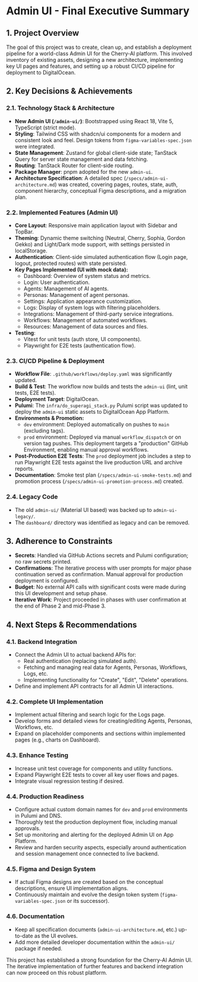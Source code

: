 # Admin UI - Final Executive Summary

## 1. Project Overview

The goal of this project was to create, clean up, and establish a deployment pipeline for a world-class Admin UI for the Cherry-AI platform. This involved inventory of existing assets, designing a new architecture, implementing key UI pages and features, and setting up a robust CI/CD pipeline for deployment to DigitalOcean.

## 2. Key Decisions & Achievements

### 2.1. Technology Stack & Architecture
*   **New Admin UI (`/admin-ui/`)**: Bootstrapped using React 18, Vite 5, TypeScript (strict mode).
*   **Styling**: Tailwind CSS with shadcn/ui components for a modern and consistent look and feel. Design tokens from `figma-variables-spec.json` were integrated.
*   **State Management**: Zustand for global client-side state; TanStack Query for server state management and data fetching.
*   **Routing**: TanStack Router for client-side routing.
*   **Package Manager**: pnpm adopted for the new `admin-ui`.
*   **Architecture Specification**: A detailed spec (`/specs/admin-ui-architecture.md`) was created, covering pages, routes, state, auth, component hierarchy, conceptual Figma descriptions, and a migration plan.

### 2.2. Implemented Features (Admin UI)
*   **Core Layout**: Responsive main application layout with Sidebar and TopBar.
*   **Theming**: Dynamic theme switching (Neutral, Cherry, Sophia, Gordon Gekko) and Light/Dark mode support, with settings persisted in localStorage.
*   **Authentication**: Client-side simulated authentication flow (Login page, logout, protected routes) with state persisted.
*   **Key Pages Implemented (UI with mock data):**
    *   Dashboard: Overview of system status and metrics.
    *   Login: User authentication.
    *   Agents: Management of AI agents.
    *   Personas: Management of agent personas.
    *   Settings: Application appearance customization.
    *   Logs: Display of system logs with filtering placeholders.
    *   Integrations: Management of third-party service integrations.
    *   Workflows: Management of automated workflows.
    *   Resources: Management of data sources and files.
*   **Testing**:
    *   Vitest for unit tests (auth store, UI components).
    *   Playwright for E2E tests (authentication flow).

### 2.3. CI/CD Pipeline & Deployment
*   **Workflow File**: `.github/workflows/deploy.yaml` was significantly updated.
*   **Build & Test**: The workflow now builds and tests the `admin-ui` (lint, unit tests, E2E tests).
*   **Deployment Target**: DigitalOcean.
*   **Pulumi**: The `infra/do_superagi_stack.py` Pulumi script was updated to deploy the `admin-ui` static assets to DigitalOcean App Platform.
*   **Environments & Promotion:**
    *   `dev` environment: Deployed automatically on pushes to `main` (excluding tags).
    *   `prod` environment: Deployed via manual `workflow_dispatch` or on version tag pushes. This deployment targets a "production" GitHub Environment, enabling manual approval workflows.
*   **Post-Production E2E Tests**: The `prod` deployment job includes a step to run Playwright E2E tests against the live production URL and archive reports.
*   **Documentation**: Smoke test plan (`/specs/admin-ui-smoke-tests.md`) and promotion process (`/specs/admin-ui-promotion-process.md`) created.

### 2.4. Legacy Code
*   The old `admin-ui/` (Material UI based) was backed up to `admin-ui-legacy/`.
*   The `dashboard/` directory was identified as legacy and can be removed.

## 3. Adherence to Constraints
*   **Secrets**: Handled via GitHub Actions secrets and Pulumi configuration; no raw secrets printed.
*   **Confirmations**: The iterative process with user prompts for major phase continuation served as confirmation. Manual approval for production deployment is configured.
*   **Budget**: No external API calls with significant costs were made during this UI development and setup phase.
*   **Iterative Work**: Project proceeded in phases with user confirmation at the end of Phase 2 and mid-Phase 3.

## 4. Next Steps & Recommendations

### 4.1. Backend Integration
*   Connect the Admin UI to actual backend APIs for:
    *   Real authentication (replacing simulated auth).
    *   Fetching and managing real data for Agents, Personas, Workflows, Logs, etc.
    *   Implementing functionality for "Create", "Edit", "Delete" operations.
*   Define and implement API contracts for all Admin UI interactions.

### 4.2. Complete UI Implementation
*   Implement actual filtering and search logic for the Logs page.
*   Develop forms and detailed views for creating/editing Agents, Personas, Workflows, etc.
*   Expand on placeholder components and sections within implemented pages (e.g., charts on Dashboard).

### 4.3. Enhance Testing
*   Increase unit test coverage for components and utility functions.
*   Expand Playwright E2E tests to cover all key user flows and pages.
*   Integrate visual regression testing if desired.

### 4.4. Production Readiness
*   Configure actual custom domain names for `dev` and `prod` environments in Pulumi and DNS.
*   Thoroughly test the production deployment flow, including manual approvals.
*   Set up monitoring and alerting for the deployed Admin UI on App Platform.
*   Review and harden security aspects, especially around authentication and session management once connected to live backend.

### 4.5. Figma and Design System
*   If actual Figma designs are created based on the conceptual descriptions, ensure UI implementation aligns.
*   Continuously maintain and evolve the design token system (`figma-variables-spec.json` or its successor).

### 4.6. Documentation
*   Keep all specification documents (`admin-ui-architecture.md`, etc.) up-to-date as the UI evolves.
*   Add more detailed developer documentation within the `admin-ui/` package if needed.

This project has established a strong foundation for the Cherry-AI Admin UI. The iterative implementation of further features and backend integration can now proceed on this robust platform.
